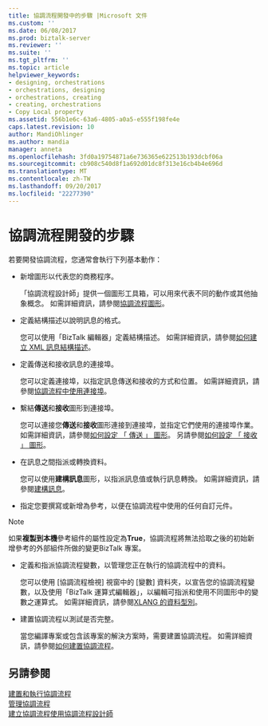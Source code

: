 ```yaml
---
title: 協調流程開發中的步驟 |Microsoft 文件
ms.custom: ''
ms.date: 06/08/2017
ms.prod: biztalk-server
ms.reviewer: ''
ms.suite: ''
ms.tgt_pltfrm: ''
ms.topic: article
helpviewer_keywords:
- designing, orchestrations
- orchestrations, designing
- orchestrations, creating
- creating, orchestrations
- Copy Local property
ms.assetid: 556b1e6c-63a6-4805-a0a5-e555f198fe4e
caps.latest.revision: 10
author: MandiOhlinger
ms.author: mandia
manager: anneta
ms.openlocfilehash: 3fd0a19754871a6e736365e622513b193dcbf06a
ms.sourcegitcommit: cb908c540d8f1a692d01dc8f313e16cb4b4e696d
ms.translationtype: MT
ms.contentlocale: zh-TW
ms.lasthandoff: 09/20/2017
ms.locfileid: "22277390"
---
```

# <a name="steps-in-orchestration-development"></a>協調流程開發的步驟
若要開發協調流程，您通常會執行下列基本動作：  
  
-   新增圖形以代表您的商務程序。  
  
     「協調流程設計師」提供一個圖形工具箱，可以用來代表不同的動作或其他抽象概念。 如需詳細資訊，請參閱[協調流程圖形](../core/orchestration-shapes.md)。  
  
-   定義結構描述以說明訊息的格式。  
  
     您可以使用「BizTalk 編輯器」定義結構描述。 如需詳細資訊，請參閱[如何建立 XML 訊息結構描述](../core/how-to-create-schemas-for-xml-messages.md)。  
  
-   定義傳送和接收訊息的連接埠。  
  
     您可以定義連接埠，以指定訊息傳送和接收的方式和位置。 如需詳細資訊，請參閱[協調流程中使用連接埠](../core/using-ports-in-orchestrations.md)。  
  
-   繫結**傳送**和**接收**圖形到連接埠。  
  
     您可以連接您**傳送**和**接收**圖形連接到連接埠，並指定它們使用的連接埠作業。 如需詳細資訊，請參閱[如何設定 「 傳送 」 圖形](../core/how-to-configure-the-send-shape.md)。 另請參閱[如何設定 「 接收 」 圖形](../core/how-to-configure-the-receive-shape.md)。  
  
-   在訊息之間指派或轉換資料。  
  
     您可以使用**建構訊息**圖形，以指派訊息值或執行訊息轉換。 如需詳細資訊，請參閱[建構訊息](../core/constructing-messages.md)。  
  
-   指定您要撰寫或新增為參考，以便在協調流程中使用的任何自訂元件。  
  
> [!NOTE]
>  如果**複製到本機**參考組件的屬性設定為**True**，協調流程將無法拾取之後的初始新增參考的外部組件所做的變更BizTalk 專案。  
  
-   定義和指派協調流程變數，以管理您正在執行的協調流程中的資料。  
  
     您可以使用 [協調流程檢視] 視窗中的 [變數] 資料夾，以宣告您的協調流程變數，以及使用「BizTalk 運算式編輯器」，以編輯可指派和使用不同圖形中的變數之運算式。 如需詳細資訊，請參閱[XLANG 的資料型別](../core/xlang-s-data-types.md)。  
  
-   建置協調流程以測試是否完整。  
  
     當您編譯專案或包含該專案的解決方案時，需要建置協調流程。 如需詳細資訊，請參閱[如何建置協調流程](../core/how-to-build-orchestrations.md)。  
  
## <a name="see-also"></a>另請參閱  
 [建置和執行協調流程](../core/building-and-running-orchestrations.md)   
 [管理協調流程](../core/managing-orchestrations.md)   
 [建立協調流程使用協調流程設計師](../core/creating-orchestrations-using-orchestration-designer.md)